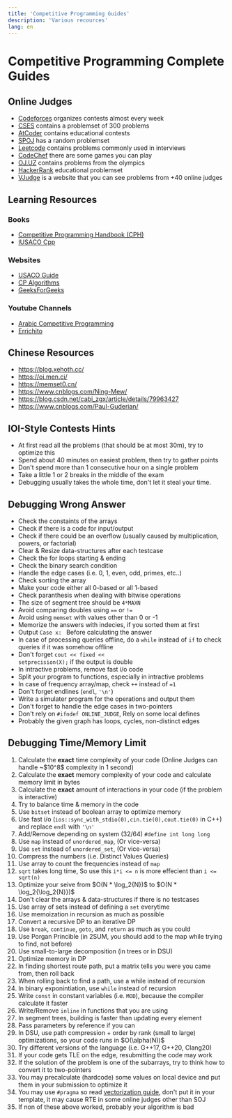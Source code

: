 ```yaml
---
title: 'Competitive Programming Guides'
description: 'Various recources'
lang: en
---
```

# Competitive Programming Complete Guides
## Online Judges
- [Codeforces](https://codeforces.com) organizes contests almost every week
- [CSES](https://cses.fi) contains a problemset of 300 problems
- [AtCoder](https://atcoder.jp) contains educational contests
- [SPOJ](https://spoj.com) has a random problemset
- [Leetcode](https://leetcode.com/problemset/) contains problems commonly used in interviews
- [CodeChef](https://codechef.com) there are some games you can play
- [OJ.UZ](https://oj.uz) contains problems from the olympics
- [HackerRank](https://www.hackerrank.com/domains/algorithms) educational problemset
- [VJudge](https://vjudge.net) is a website that you can see problems from +40 online judges

## Learning Resources
### Books
- [Competitive Programming Handbook (CPH)](https://cses.fi/book/book.pdf)
- [IUSACO Cpp](https://darrenyao.com/usacobook/cpp.pdf)

### Websites
- [USACO Guide](https://usaco.guide/)
- [CP Algorithms](https://cp-algorithms.com/)
- [GeeksForGeeks](https://www.geeksforgeeks.org/competitive-programming-a-complete-guide/)

### Youtube Channels
- [Arabic Competitive Programming](https://www.youtube.com/@ArabicCompetitiveProgramming) 
- [Errichito](https://www.youtube.com/c/Errichto)

## Chinese Resources
- https://blog.xehoth.cc/
- https://oi.men.ci/
- https://memset0.cn/
- https://www.cnblogs.com/Ning-Mew/
- https://blog.csdn.net/cabi_zgx/article/details/79963427
- https://www.cnblogs.com/Paul-Guderian/

## IOI-Style Contests Hints
- At first read all the problems (that should be at most 30m), try to optimize this
- Spend about 40 minutes on easiest problem, then try to gather points
- Don't spend more than 1 consecutive hour on a single problem
- Take a little 1 or 2 breaks in the middle of the exam
- Debugging usually takes the whole time, don't let it steal your time. 

## Debugging Wrong Answer
- Check the constaints of the arrays
- Check if there is a code for input/output
- Check if there could be an overflow (usually caused by multiplication, powers, or factorial)
- Clear & Resize data-structures after each testcase
- Check the for loops starting & ending
- Check the binary search condition
- Handle the edge cases (i.e. 0, 1, even, odd, primes, etc..)
- Check sorting the array
- Make your code either all 0-based or all 1-based
- Check paranthesis when dealing with bitwise operations
- The size of segment tree should be <code>4*MAXN</code>
- Avoid comparing doubles using <code>==</code> or <code>!=</code>
- Avoid using <code>memset</code> with values other than 0 or -1
- Memorize the answers with indecies, if you sorted them at first
- Output <code>Case x: </code> Before calculating the answer
- In case of processing queries offline, do a <code>while</code> instead of <code>if</code> to check queries if it was somehow offline
- Don't forget <code>cout << fixed << setprecision(X);</code> if the output is double
- In intractive problems, remove fast i/o code
- Split your program to functions, especially in intractive problems
- In case of frequency array/map, check <code>++</code> instead of <code>=1</code>
- Don't forget endlines (<code>endl</code>, <code>'\n'</code>)
- Write a simulater program for the operations and output them
- Don't forget to handle the edge cases in two-pointers
- Don't rely on <code>#ifndef ONLINE_JUDGE</code>, Rely on some local defines
- Probably the given graph has loops, cycles, non-distinct edges
        
## Debugging Time/Memory Limit
<ol>
    <li>Calculate the <b>exact</b> time complexity of your code (Online Judges can handle ~$10^8$ complexity in 1 second)</code></li>
    <li>Calculate the <b>exact</b> memory complexity of your code and calculate memory limit in bytes</li>
    <li>Calculate the <b>exact</b> amount of interactions in your code (if the problem is interactive)</li>
    <li>Try to balance time & memory in the code</li>
    <li>Use <code>bitset</code> instead of boolean array to optimize memory</li>
    <li>Use fast i/o (<code>ios::sync_with_stdio(0),cin.tie(0),cout.tie(0)</code> in C++) and replace <code>endl</code> with <code>'\n'</code></li>
    <li>Add/Remove depending on system (32/64) <code>#define int long long</code></li>
    <li>Use <code>map</code> instead of <code>unordered_map</code>, (Or vice-versa)</li>
    <li>Use <code>set</code> instead of <code>unordered_set</code>, (Or vice-versa)</li>
    <li>Compress the numbers (i.e. Distinct Values Queries)</li>
    <li>Use array to count the frequencies instead of <code>map</code></li>
    <li><code>sqrt</code> takes long time, So use this <code>i*i <= n</code> is more effecient than <code>i <= sqrt(n)</code></li>
    <li>Optimize your seive from $O(N * \log_2{N})$ to $O(N * \log_2{\log_2{N}})$</li>
    <li>Don't clear the arrays & data-structures if there is no testcases</li>
    <li>Use array of sets instead of defining a <code>set</code> everytime</li>
    <li>Use memoization in recursion as much as possible</li>
    <li>Convert a recursive DP to an iterative DP</li>
    <li>Use <code>break</code>, <code>continue</code>, <code>goto</code>, and <code>return</code> as much as you could</li>
    <li>Use Porgan Princible (in 2SUM, you should add to the map while trying to find, not before)</li>
    <li>Use small-to-large decomposition (in trees or in DSU)</li>
    <li>Optimize memory in DP</li>
    <li>In finding shortest route path, put a matrix tells you were you came from, then roll back</li>
    <li>When rolling back to find a path, use a while instead of recursion</li>
    <li>In binary exponintiation, use <code>while</code> instead of recursion</li>
    <li>Write <code>const</code> in constant variables (i.e. <code>MOD</code>), because the compiler calculate it faster</li>
    <li>Write/Remove <code>inline</code> in functions that you are using</li>
    <li>In segment trees, building is faster than updating every element</li>
    <li>Pass parameters by reference if you can</li>
    <li>In DSU, use path compression + order by rank (small to large) optimizations, so your code runs in $O(\alpha(N))$</li>
    <li>Try different versions of the language (i.e. G++17, G++20, Clang20)</li>
    <li>If your code gets TLE on the edge, resubmitting the code may work</li>
    <li>If the solution of the problem is one of the subarrays, try to think how to convert it to two-pointers</li>
    <li>You may precalculate (hardcode) some values on local device and put them in your submission to optimize it</li>
    <li>You may use <code>#pragma</code> so read <a href="https://usaco.guide/adv/vectorization?lang=cpp">vectorization guide</a>, don't put it in your template, it may cause RTE in some online judges other than SOJ</li>
    <li>If non of these above worked, probably your algorithm is bad</li>
</ol>
